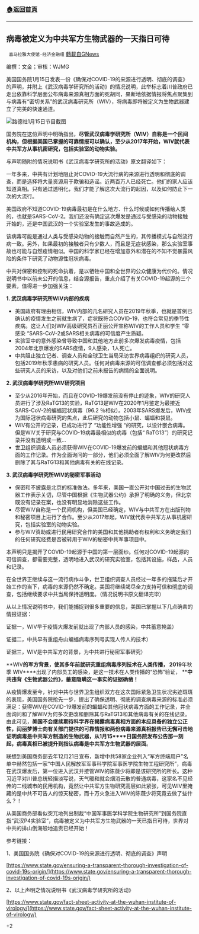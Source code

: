 ###  [:house:返回首頁](https://github.com/ourhimalayas/txt)
---

## 病毒被定义为中共军方生物武器的一天指日可待
` 喜马拉雅大使馆-经济金融组` [轉載自GNews](https://gnews.org/zh-hans/759371/)

编撰：文金；审核：WJMG

美国国务院1月15日发表一份《确保对COVID-19的来源进行透明、彻底的调查》的声明，并附上《武汉病毒学研究所的活动》的情况说明，此举标志着川普政府已走出依靠科学层面公布病毒来源真相方面的死胡同，果断地依据情报将焦点聚集到与病毒有“密切关系”的武汉病毒研究所（WIV），将病毒即将被定义为生物武器建立了完美的快速通道。

![]()![](https://gnews.org/wp-content/uploads/2021/01/截屏2021-01-17-上午8.45.09.png)路德社1月15日节目截图

国务院在这份声明中明确指出，**尽管武汉病毒学研究所（****WIV****）自称是一个民间机构，但根据美国已掌握的可靠情报可以确认，至少从2017****年开始，WIV****就代表中共军方从事机密研究，包括实验室的动物实验。**

与声明随附的情况说明书《武汉病毒学研究所的活动》原文翻译如下：

一年多来，中共有计划地阻止对COVID-19大流行病的来源进行透明和彻底的调查，而是选择将大量资源用于欺骗和造谣。近两百万人已经死亡。他们的家人应该知道真相。只有通过透明化，我们才能了解这次大流行的起因，以及如何防止下一次的大流行。

美国政府不知道COVID-19病毒最初是在什么地方、什么时候或如何传播给人类的，也就是SARS-CoV-2。我们还没有确定这次爆发是通过与受感染的动物接触开始的，还是中国武汉的一个实验室发生的事故造成的。

该病毒可能是通过人类与受感染动物的接触而自然产生的，其传播模式与自然流行病一致。另外，如果最初的接触者只有少数人，而且是无症状感染，那么实验室事故也可能与自然疫情相似。中国的科学家已经在增加意外和潜在的不知不觉暴露风险的条件下研究了动物源性冠状病毒。

中共对保密和控制的死命执着，是以牺牲中国和全世界的公众健康为代价的。情况说明书中以前未公开的信息，结合源报告，重点介绍了有关COVID-19起源的三个要素，值得进一步加强关注：

**1. ****武汉病毒学研究所WIV****内部的疾病**

- 美国政府有理由相信，WIV内部的几名研究人员在2019年秋季，也就是首例已确认的疫情发生之前就生病了，症状既符合COVID-19，也符合常见的季节性疾病。这让人们对WIV高级研究员石正丽公开宣称WIV的工作人员和学生 “零感染 “SARS-CoV-2或SARS相关病毒的可信度产生质疑。
- 实验室中的意外感染曾导致中国和其他地方此前多次爆发病毒疫情，包括2004年北京爆发的SARS疫情，9人感染，1人死亡。
- 中共阻止独立记者、调查人员和全球卫生当局采访世界病毒组织的研究人员，包括2019年秋季患病的研究人员。任何对病毒来源的可信调查都必须包括对这些研究人员的采访，以及对他们之前未报告的病情的全面说明。


**2. ****武汉病毒学研究所WIV****研究项目**

- 至少从2016年开始，而且在COVID-19爆发前没有停止的迹象，WIV的研究人员进行了涉及RaTG13的实验，RaTG13是WIV在2020年1月鉴定为最接近SARS-CoV-2的蝙蝠冠状病毒（96.2 ％相似）。2003年SARS爆发后，WIV成为国际冠状病毒研究的焦点，此后研究的动物包括小鼠、蝙蝠和袋鼠。
- WIV有公开的记录，已成功进行了 “功能性增强 “的研究，以设计嵌合病毒。但是WIV关于研究与COVID-19病毒最相似的病毒（包括“ RaTG13”）的研究记录并没有透明或一致…
- 世卫组织调查人员必须获得WIV在COVID-19爆发前的蝙蝠和其他冠状病毒方面的工作记录。作为全面询问的一部分，他们必须全面了解WIV为何更改然后删除了其与RaTG13和其他病毒有关的在线记录。


**3. ****武汉病毒学研究所WIV****的秘密军事活动**

- 保密和不披露是北京的标准做法。多年来，美国一直公开对中国过去的生物武器工作表示关切，尽管中国根据《生物武器公约》承担了明确的义务，但北京既没有记录在案，也没有明显地消除这些工作。
- 尽管WIV自称是一个民间机构，但美国已经确定，WIV与中共军方在出版刊物和秘密项目上进行了合作。至少从2017年起，WIV就代表中共军方从事机密研究，包括实验室的动物实验。
- 参与WIV资助或进行民用研究合作的美国和其他捐助者有权利和义务确定我们的任何研究经费是否被转用于WIV的秘密中共军事项目中。


本声明只是揭开了COVID-19起源于中国的第一层面纱。任何对COVID-19起源的可信调查，都需要完整，透明地进入武汉的研究实验室，包括其设施，样品，人员和记录。

在全世界正继续与这一流行病作斗争，世卫组织调查人员经过一年多的拖延后才开始工作的当下，病毒的来源仍然不确定。美国将继续竭尽全力支持可信和彻底的调查，包括继续要求中共当局保持透明度。（情况说明书原文翻译完毕）

从以上情况说明书中，我们能捕捉到很多重要的信息，美国已掌握以下几点确凿的情报证据：

证据一，WIV早于疫情大爆发前就出现了内部人员的感染，中共蓄意掩盖）

证据二，中共早有重组舟山蝙蝠病毒序列号实现人传人的技术）

证据三，WIV是中共军方的背景，为中共进行秘密军事研究）

**WIV****的军方背景，使其多年前就研究重组病毒序列技术在人类传播， 2019****年秋季 WIV****出现了内部员工的感染，是这一技术在人类传播的“恐怖”验证， ****中共违背《生物武器公约》，蓄意隐瞒这一事实的证据确凿！**

从疫情爆发至今，针对中共与世界卫生组织双方在这次国际紧急卫生状况劣迹斑斑的表现，美国国务院抢先一步，提出了确保透明、彻底的调查病毒来源的标准必须满足：获得WIV在COVID-19爆发前的蝙蝠和其他冠状病毒方面的工作记录，并全面询问和了解WIV为何多次更改和删除其与RaTG13和其他病毒有关的在线记录。由此可见，**美国不会继续期待科学界在揭露病毒真相方面的本应具备的独立公正性，闫丽梦博士向有关部门提供的可靠情报和两份病毒来源真相报告已无懈可击地证明病毒是中共军方制造的生物武器，从****1****月15****日国务院发布公告那一刻起，病毒真相已被提升到指认病毒是中共军方生物武器的层面**。

联想到美国商务部去年12月21日宣布，新增中共58家企业列入“军方终端用户”名单中赫然包括一家“中国人民解放军军事科学院军事医学院生物工程研究所”，病毒在武汉爆发后，第一位进入武汉并接管WIV的陈薇少将即是该研究所的所长。这种习近平对川普总统轻描淡写说，天气暖和就会烟消云散的普通病毒，这家名不见经传的二线城市的民用机构，竟然让中共军方生物研究高层如此紧张，可见WIV里掩藏的是中共不可告人的惊天秘密，而十万火急进入WIV的陈薇少将究竟去做了些什么？！

从美国商务部看似突兀地列出制裁“中国军事医学科学院生物研究所”到国务院直指“武汉P4实验室”，病毒被定义为中共军方生物武器的一天已指日可待，世界对中共的排山倒海般地追责已经开始！

参考链接：

1、美国国务院《确保对COVID-19的来源进行透明、彻底的调查》声明

[https://www.state.gov/ensuring-a-transparent-thorough-investigation-of-covid-19s-origin/](https://www.state.gov/ensuring-a-transparent-thorough-investigation-of-covid-19s-origin/)

2、以上声明之情况说明书《武汉病毒学研究所的活动》

[https://www.state.gov/fact-sheet-activity-at-the-wuhan-institute-of-virology/](https://www.state.gov/fact-sheet-activity-at-the-wuhan-institute-of-virology/)

+2
